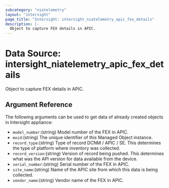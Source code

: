 ```yaml
---
subcategory: "niatelemetry"
layout: "intersight"
page_title: "Intersight: intersight_niatelemetry_apic_fex_details"
description: |-
  Object to capture FEX details in APIC.
---
```


# Data Source: intersight_niatelemetry_apic_fex_details
Object to capture FEX details in APIC.
## Argument Reference
The following arguments can be used to get data of already created objects in Intersight appliance:
* `model_number`:(string) Model number of the FEX in APIC. 
* `moid`:(string) The unique identifier of this Managed Object instance. 
* `record_type`:(string) Type of record DCNM / APIC / SE. This determines the type of platform where inventory was collected. 
* `record_version`:(string) Version of record being pushed. This determines what was the API version for data available from the device. 
* `serial_number`:(string) Serial number of the FEX in APIC. 
* `site_name`:(string) Name of the APIC site from which this data is being collected. 
* `vendor_name`:(string) Vendor name of the FEX in APIC. 
